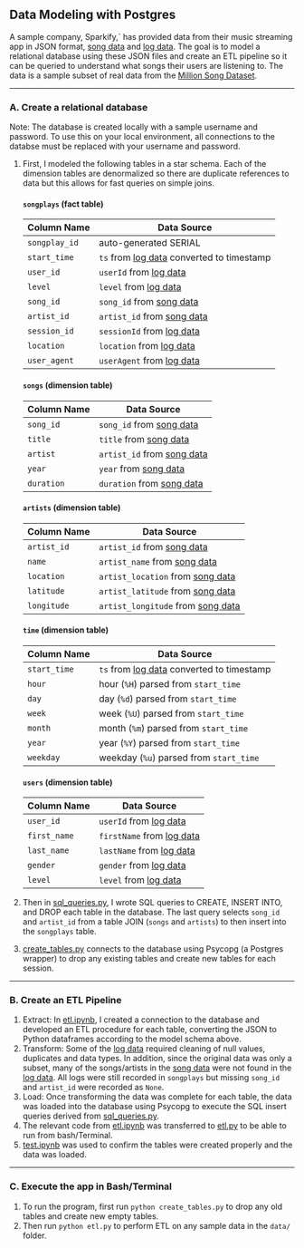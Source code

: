 ## Data Modeling with Postgres

A sample company, Sparkify,` has provided data from their music streaming app in JSON format, [song data](data/song_data/) and [log data](data/log_data/). The goal is to model a relational database using these JSON files and create an ETL pipeline so it can be queried to understand what songs their users are listening to. The data is a sample subset of real data from the [Million Song Dataset](https://labrosa.ee.columbia.edu/millionsong/).

<hr>

### A. Create a relational database
Note: The database is created locally with a sample username and password. To use this on your local environment, all connections to the databse must be replaced with your username and password.

1. First, I modeled the following tables in a star schema. Each of the dimension tables are denormalized so there are duplicate references to data but this allows for fast queries on simple joins.

   #### `songplays` (fact table)
   | Column Name | Data Source |
   | ----------- | ----------- |
   | `songplay_id` | auto-generated SERIAL | 
   | `start_time` | `ts` from [log data](data/log_data/) converted to timestamp |
   | `user_id` | `userId` from [log data](data/log_data/) |
   | `level` | `level` from [log data](data/log_data/) |
   | `song_id` | `song_id` from [song data](data/song_data/) |
   | `artist_id` | `artist_id` from [song data](data/song_data/) |
   | `session_id` | `sessionId` from [log data](data/log_data/) |
   | `location` | `location` from [log data](data/log_data/) |
   | `user_agent` | `userAgent` from [log data](data/log_data/) |

   #### `songs` (dimension table)
   | Column Name | Data Source |
   | ----------- | ----------- |
   | `song_id` | `song_id` from [song data](data/song_data/) |
   | `title` | `title` from [song data](data/song_data/) |
   | `artist` | `artist_id` from [song data](data/song_data/) |
   | `year` | `year` from [song data](data/song_data/) |
   | `duration` | `duration` from [song data](data/song_data/) |

   #### `artists` (dimension table)
   | Column Name | Data Source |
   | ----------- | ----------- |
   | `artist_id` | `artist_id` from [song data](data/song_data/) |
   | `name` | `artist_name` from [song data](data/song_data/) |
   | `location` | `artist_location` from [song data](data/song_data/) |
   | `latitude` | `artist_latitude` from [song data](data/song_data/) |
   | `longitude` | `artist_longitude` from [song data](data/song_data/) |

   #### `time` (dimension table)
   | Column Name | Data Source |
   | ----------- | ----------- |
   | `start_time` | `ts` from [log data](data/log_data/) converted to timestamp |
   | `hour` | hour (`%H`) parsed from `start_time` |
   | `day` | day (`%d`) parsed from `start_time` |
   | `week` | week (`%U`) parsed from `start_time` |
   | `month` | month (`%m`) parsed from `start_time` |
   | `year` | year (`%Y`) parsed from `start_time` |
   | `weekday` | weekday (`%u`) parsed from `start_time` |
   
   #### `users` (dimension table)
   | Column Name | Data Source |
   | ----------- | ----------- |
   | `user_id` | `userId` from [log data](data/log_data/) |
   | `first_name ` | `firstName` from [log data](data/log_data/) |
   | `last_name` | `lastName` from [log data](data/log_data/) |
   | `gender ` | `gender` from [log data](data/log_data/) |
   | `level ` | `level` from [log data](data/log_data/) |

2. Then in [sql_queries.py](sql_queries.py), I wrote SQL queries to CREATE, INSERT INTO, and DROP each table in the database. The last query selects `song_id` and `artist_id` from a table JOIN (`songs` and `artists`) to then insert into the `songplays` table. 

3. [create_tables.py](create_tables.py) connects to the database using Psycopg (a Postgres wrapper) to drop any existing tables and create new tables for each session.  

<hr>

### B. Create an ETL Pipeline

1. Extract: In [etl.ipynb](etl.ipynb), I created a connection to the database and developed an ETL procedure for each table, converting the JSON to Python dataframes according to the model schema above. 
2. Transform: Some of the [log data](data/log_data/) required cleaning of null values, duplicates and data types. In addition, since the original data was only a subset, many of the songs/artists in the [song data](data/song_data/) were not found in the [log data](data/log_data/). All logs were still recorded in `songplays` but missing `song_id` and `artist_id` were recorded as `None`.
3. Load: Once transforming the data was complete for each table, the data was loaded into the database using Psycopg to execute the SQL insert queries derived from [sql_queries.py](sql_queries.py).
4. The relevant code from [etl.ipynb](etl.ipynb) was transferred to [etl.py](etl.py) to be able to run from bash/Terminal.
5. [test.ipynb](test.ipynb) was used to confirm the tables were created properly and the data was loaded.

<hr>

### C. Execute the app in Bash/Terminal
1. To run the program, first run `python create_tables.py` to drop any old tables and create new empty tables.
2. Then run `python etl.py` to perform ETL on any sample data in the `data/` folder.